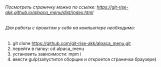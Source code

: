 ###### Посмотреть страничку можно по ссылке: https://git-rise-akk.github.io/alpaca_menu/dist/index.html

###### Для работы с проектом у себя на компьютере необходимо:
1. git clone https://github.com/git-rise-akk/alpaca_menu.git 
2. перейти в папку: cd alpaca_menu
3. установить зависимости: mpm i
4. ввести gulp(запустится сборщик и откроется страничка браузере)